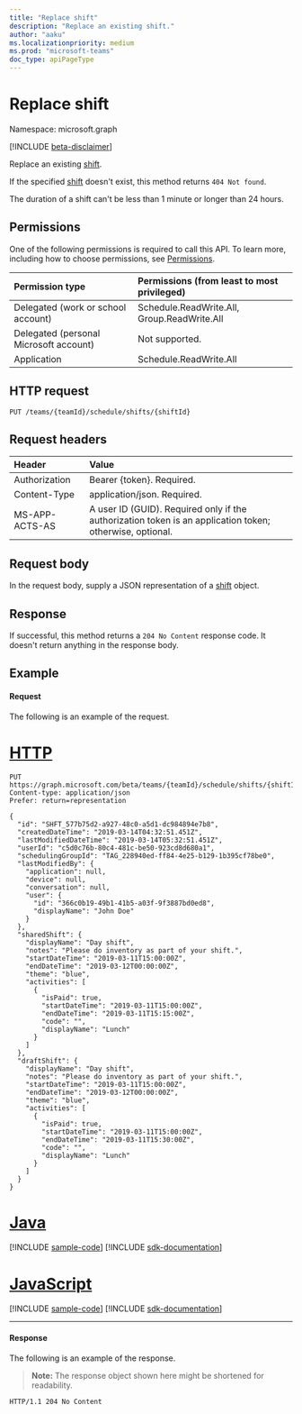 ```yaml
---
title: "Replace shift"
description: "Replace an existing shift."
author: "aaku"
ms.localizationpriority: medium
ms.prod: "microsoft-teams"
doc_type: apiPageType
---
```


# Replace shift

Namespace: microsoft.graph

[!INCLUDE [beta-disclaimer](../../includes/beta-disclaimer.md)]

Replace an existing [shift](../resources/shift.md).

If the specified [shift](../resources/shift.md) doesn't exist, this method returns `404 Not found`.

The duration of a shift can't be less than 1 minute or longer than 24 hours.

## Permissions

One of the following permissions is required to call this API. To learn more, including how to choose permissions, see [Permissions](/graph/permissions-reference).

|Permission type      | Permissions (from least to most privileged)              |
|:--------------------|:---------------------------------------------------------|
|Delegated (work or school account) | Schedule.ReadWrite.All, Group.ReadWrite.All    |
|Delegated (personal Microsoft account) | Not supported.    |
|Application | Schedule.ReadWrite.All |

## HTTP request

<!-- { "blockType": "ignored" } -->

```http
PUT /teams/{teamId}/schedule/shifts/{shiftId}
```

## Request headers

| Header       | Value |
|:---------------|:--------|
| Authorization  | Bearer {token}. Required.  |
| Content-Type  | application/json. Required.  |
| MS-APP-ACTS-AS  | A user ID (GUID). Required only if the authorization token is an application token; otherwise, optional. |

## Request body

In the request body, supply a JSON representation of a [shift](../resources/shift.md) object.

## Response

If successful, this method returns a `204 No Content` response code. It doesn't return anything in the response body.

## Example

#### Request

The following is an example of the request.

# [HTTP](#tab/http)
<!-- {
  "blockType": "request",
  "name": "shift-put"
}-->
```http
PUT https://graph.microsoft.com/beta/teams/{teamId}/schedule/shifts/{shiftId}
Content-type: application/json
Prefer: return=representation

{
  "id": "SHFT_577b75d2-a927-48c0-a5d1-dc984894e7b8",
  "createdDateTime": "2019-03-14T04:32:51.451Z",
  "lastModifiedDateTime": "2019-03-14T05:32:51.451Z",
  "userId": "c5d0c76b-80c4-481c-be50-923cd8d680a1",
  "schedulingGroupId": "TAG_228940ed-ff84-4e25-b129-1b395cf78be0",
  "lastModifiedBy": {
    "application": null,
    "device": null,
    "conversation": null,
    "user": {
      "id": "366c0b19-49b1-41b5-a03f-9f3887bd0ed8",
      "displayName": "John Doe"
    }
  },
  "sharedShift": {
    "displayName": "Day shift",
    "notes": "Please do inventory as part of your shift.",
    "startDateTime": "2019-03-11T15:00:00Z",
    "endDateTime": "2019-03-12T00:00:00Z",
    "theme": "blue",
    "activities": [
      {
        "isPaid": true,
        "startDateTime": "2019-03-11T15:00:00Z",
        "endDateTime": "2019-03-11T15:15:00Z",
        "code": "",
        "displayName": "Lunch"
      }
    ]
  },
  "draftShift": {
    "displayName": "Day shift",
    "notes": "Please do inventory as part of your shift.",
    "startDateTime": "2019-03-11T15:00:00Z",
    "endDateTime": "2019-03-12T00:00:00Z",
    "theme": "blue",
    "activities": [
      {
        "isPaid": true,
        "startDateTime": "2019-03-11T15:00:00Z",
        "endDateTime": "2019-03-11T15:30:00Z",
        "code": "",
        "displayName": "Lunch"
      }
    ]
  }
}
```

# [Java](#tab/java)
[!INCLUDE [sample-code](../includes/snippets/java/shift-put-java-snippets.md)]
[!INCLUDE [sdk-documentation](../includes/snippets/snippets-sdk-documentation-link.md)]

# [JavaScript](#tab/javascript)
[!INCLUDE [sample-code](../includes/snippets/javascript/shift-put-javascript-snippets.md)]
[!INCLUDE [sdk-documentation](../includes/snippets/snippets-sdk-documentation-link.md)]

---

#### Response

The following is an example of the response.

>**Note:** The response object shown here might be shortened for readability.
<!-- {
  "blockType": "response"
} -->

```http
HTTP/1.1 204 No Content
```

<!-- uuid: 8fcb5dbc-d5aa-4681-8e31-b001d5168d79
2015-10-25 14:57:30 UTC -->
<!--
{
  "type": "#page.annotation",
  "description": "Replace an existing shift",
  "keywords": "",
  "section": "documentation",
  "tocPath": "",
  "suppressions": [
  ]
}
-->
